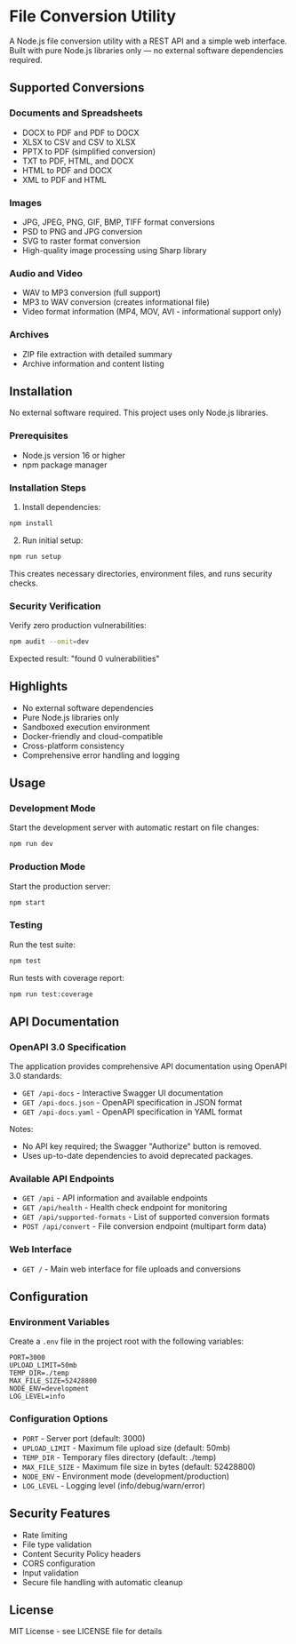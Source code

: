 # File Conversion Utility

A Node.js file conversion utility with a REST API and a simple web interface. Built with pure Node.js libraries only — no external software dependencies required.

## Supported Conversions

### Documents and Spreadsheets

- DOCX to PDF and PDF to DOCX
- XLSX to CSV and CSV to XLSX
- PPTX to PDF (simplified conversion)
- TXT to PDF, HTML, and DOCX
- HTML to PDF and DOCX
- XML to PDF and HTML

### Images

- JPG, JPEG, PNG, GIF, BMP, TIFF format conversions
- PSD to PNG and JPG conversion
- SVG to raster format conversion
- High-quality image processing using Sharp library

### Audio and Video

- WAV to MP3 conversion (full support)
- MP3 to WAV conversion (creates informational file)
- Video format information (MP4, MOV, AVI - informational support only)

### Archives

- ZIP file extraction with detailed summary
- Archive information and content listing

## Installation

No external software required. This project uses only Node.js libraries.

### Prerequisites

- Node.js version 16 or higher
- npm package manager

### Installation Steps

1. Install dependencies:

```bash
npm install
```

2. Run initial setup:

```bash
npm run setup
```

This creates necessary directories, environment files, and runs security checks.

### Security Verification

Verify zero production vulnerabilities:

```bash
npm audit --omit=dev
```

Expected result: "found 0 vulnerabilities"

## Highlights

- No external software dependencies
- Pure Node.js libraries only
- Sandboxed execution environment
- Docker-friendly and cloud-compatible
- Cross-platform consistency
- Comprehensive error handling and logging

## Usage

### Development Mode

Start the development server with automatic restart on file changes:

```bash
npm run dev
```

### Production Mode

Start the production server:

```bash
npm start
```

### Testing

Run the test suite:

```bash
npm test
```

Run tests with coverage report:

```bash
npm run test:coverage
```

## API Documentation

### OpenAPI 3.0 Specification

The application provides comprehensive API documentation using OpenAPI 3.0 standards:

- `GET /api-docs` - Interactive Swagger UI documentation
- `GET /api-docs.json` - OpenAPI specification in JSON format
- `GET /api-docs.yaml` - OpenAPI specification in YAML format

Notes:

- No API key required; the Swagger "Authorize" button is removed.
- Uses up-to-date dependencies to avoid deprecated packages.

### Available API Endpoints

- `GET /api` - API information and available endpoints
- `GET /api/health` - Health check endpoint for monitoring
- `GET /api/supported-formats` - List of supported conversion formats
- `POST /api/convert` - File conversion endpoint (multipart form data)

### Web Interface

- `GET /` - Main web interface for file uploads and conversions

## Configuration

### Environment Variables

Create a `.env` file in the project root with the following variables:

```
PORT=3000
UPLOAD_LIMIT=50mb
TEMP_DIR=./temp
MAX_FILE_SIZE=52428800
NODE_ENV=development
LOG_LEVEL=info
```

### Configuration Options

- `PORT` - Server port (default: 3000)
- `UPLOAD_LIMIT` - Maximum file upload size (default: 50mb)
- `TEMP_DIR` - Temporary files directory (default: ./temp)
- `MAX_FILE_SIZE` - Maximum file size in bytes (default: 52428800)
- `NODE_ENV` - Environment mode (development/production)
- `LOG_LEVEL` - Logging level (info/debug/warn/error)

## Security Features

- Rate limiting
- File type validation
- Content Security Policy headers
- CORS configuration
- Input validation
- Secure file handling with automatic cleanup

## License

MIT License - see LICENSE file for details
